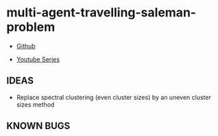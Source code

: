 # multi-agent-travelling-saleman-problem

- [Github](https://github.com/khanhhhh/multi-agent-travelling-salesman-problem)

- [Youtube Series](https://www.youtube.com/playlist?list=PL32IiSAFaZUnUR69tPe8OnbAnyoNdnAZt)

## IDEAS

- Replace spectral clustering (even cluster sizes) by an uneven cluster sizes method 

## KNOWN BUGS

